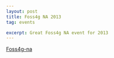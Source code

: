 ```yaml
---
layout: post
title: Foss4g NA 2013
tag: events

excerpt: Great Foss4g NA event for 2013
---
```

 
[Foss4g-na](http://foss4g-na.org/)

